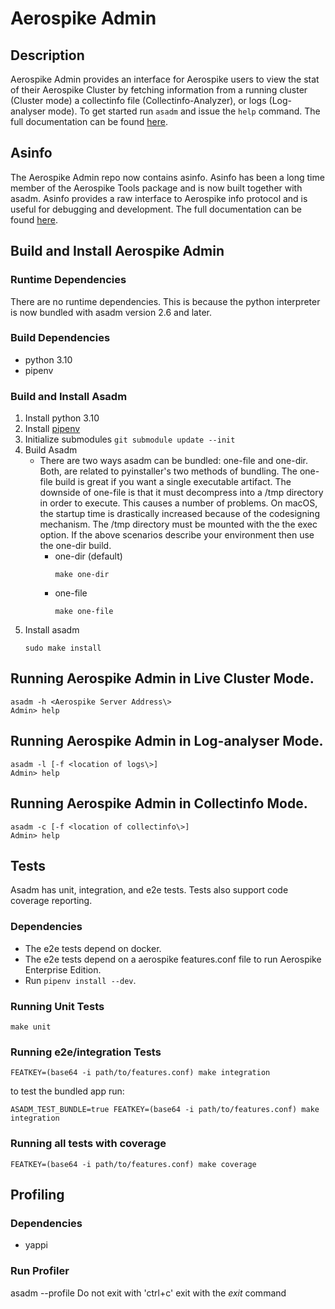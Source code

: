 # Aerospike Admin

## Description
Aerospike Admin provides an interface for Aerospike users to view the stat
of their Aerospike Cluster by fetching information from a running cluster (Cluster mode) 
a collectinfo file (Collectinfo-Analyzer), or logs (Log-analyser mode).
To get started run `asadm` and issue the `help` command. The
full documentation can be found [here](https://docs.aerospike.com/tools/asadm).

## Asinfo
The Aerospike Admin repo now contains asinfo. Asinfo has been a long time member of the
Aerospike Tools package and is now built together with asadm. Asinfo provides a raw
interface to Aerospike info protocol and is useful for debugging and development. The
full documentation can be found [here](https://docs.aerospike.com/tools/asinfo).

## Build and Install Aerospike Admin
### Runtime Dependencies
There are no runtime dependencies.  This is because the python interpreter is now 
bundled with asadm version 2.6 and later.

### Build Dependencies
- python 3.10
- pipenv

### Build and Install Asadm
1. Install python 3.10
2. Install [pipenv](https://pypi.org/project/pipenv/)
3. Initialize submodules `git submodule update --init`
4. Build Asadm
    - There are two ways asadm can be bundled: one-file and one-dir. Both, are related to
    pyinstaller's two methods of bundling. The one-file build is great if you want a single 
    executable artifact. The downside of one-file is that it must decompress into a /tmp
    directory in order to execute.  This causes a number of problems.  On macOS, the startup
    time is drastically increased because of the codesigning mechanism. The /tmp directory
    must be mounted with the the exec option. If the above scenarios describe your environment
    then use the one-dir build.
        * one-dir (default)
            ```
            make one-dir
            ```
        * one-file
            ```
            make one-file
            ```
5. Install asadm
    ```
    sudo make install
    ```

## Running Aerospike Admin in Live Cluster Mode.
```
asadm -h <Aerospike Server Address\>
Admin> help
```

## Running Aerospike Admin in Log-analyser Mode.
```
asadm -l [-f <location of logs\>]
Admin> help
```

## Running Aerospike Admin in Collectinfo Mode.
```
asadm -c [-f <location of collectinfo\>]
Admin> help
```


## Tests
Asadm has unit, integration, and e2e tests. Tests also support code coverage reporting.

### Dependencies
- The e2e tests depend on docker. 
- The e2e tests depend on a aerospike features.conf file to run Aerospike Enterprise Edition. 
- Run `pipenv install --dev`.

### Running Unit Tests
```
make unit
```

### Running e2e/integration Tests
```
FEATKEY=(base64 -i path/to/features.conf) make integration
```
to test the bundled app run:
```
ASADM_TEST_BUNDLE=true FEATKEY=(base64 -i path/to/features.conf) make integration
```

### Running all tests with coverage
```
FEATKEY=(base64 -i path/to/features.conf) make coverage
```

## Profiling
### Dependencies
- yappi

### Run Profiler
asadm --profile
Do not exit with 'ctrl+c' exit with the *exit* command


